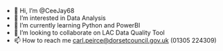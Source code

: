 - 👋 Hi, I’m @CeeJay68
- 👀 I’m interested in Data Analysis
- 🌱 I’m currently learning Python and PowerBI
- 💞️ I’m looking to collaborate on LAC Data Quality Tool
- 📫 How to reach me carl.peirce@dorsetcouncil.gov.uk (01305 224309)

<!---
CeeJay68/CeeJay68 is a ✨ special ✨ repository because its `README.md` (this file) appears on your GitHub profile.
You can click the Preview link to take a look at your changes.
--->
